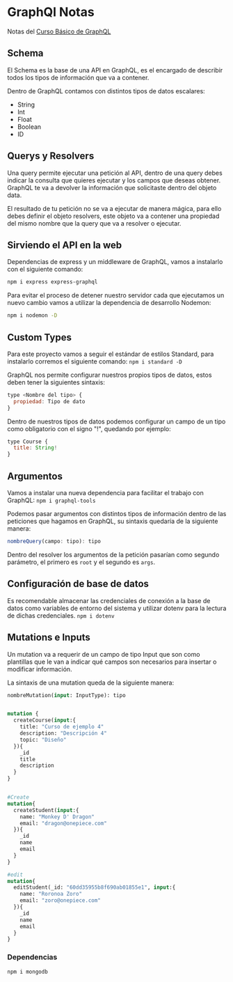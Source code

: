 # GraphQl Notas
Notas del [Curso Básico de GraphQL](https://platzi.com/clases/graphql/)

## Schema
El Schema es la base de una API en GraphQL, es el encargado de describir todos los tipos de información que va a contener.

Dentro de GraphQL contamos con distintos tipos de datos escalares:

- String
- Int
- Float
- Boolean
- ID

## Querys y Resolvers
Una query permite ejecutar una petición al API, dentro de una query debes indicar la consulta que quieres ejecutar y los campos que deseas obtener. GraphQL te va a devolver la información que solicitaste dentro del objeto data.

El resultado de tu petición no se va a ejecutar de manera mágica, para ello debes definir el objeto resolvers, este objeto va a contener una propiedad del mismo nombre que la query que va a resolver o ejecutar.

## Sirviendo el API en la web
Dependencias de express y un middleware de GraphQL, vamos a instalarlo con el siguiente comando:

```sh
npm i express express-graphql
```
Para evitar el proceso de detener nuestro servidor cada que ejecutamos un nuevo cambio vamos a utilizar la dependencia de desarrollo Nodemon:

```sh
npm i nodemon -D
```

## Custom Types 
Para este proyecto vamos a seguir el estándar de estilos Standard, para instalarlo corremos el siguiente comando: `npm i standard -D`

GraphQL nos permite configurar nuestros propios tipos de datos, estos deben tener la siguientes sintaxis:

```js
type <Nombre del tipo> {
  propiedad: Tipo de dato
}
```

Dentro de nuestros tipos de datos podemos configurar un campo de un tipo como obligatorio con el signo "!", quedando por ejemplo:

```js
type Course {
  title: String!
}
```

## Argumentos
Vamos a instalar una nueva dependencia para facilitar el trabajo con GraphQL: `npm i graphql-tools`

Podemos pasar argumentos con distintos tipos de información dentro de las peticiones que hagamos en GraphQL, su sintaxis quedaría de la siguiente manera:

```ts
nombreQuery(campo: tipo): tipo
```

Dentro del resolver los argumentos de la petición pasarían como segundo parámetro, el primero es `root` y el segundo es `args`.

## Configuración de base de datos
Es recomendable almacenar las credenciales de conexión a la base de datos como variables de entorno del sistema y utilizar dotenv para la lectura de dichas credenciales. `npm i dotenv`

## Mutations e Inputs
Un mutation va a requerir de un campo de tipo Input que son como plantillas que le van a indicar qué campos son necesarios para insertar o modificar información.

La sintaxis de una mutation queda de la siguiente manera:
```graphql
nombreMutation(input: InputType): tipo


mutation {
  createCourse(input:{
    title: "Curso de ejemplo 4"
    description: "Descripción 4"
    topic: "Diseño"
  }){
    _id
    title
    description
  }
}


#Create
mutation{
  createStudent(input:{
    name: "Monkey D' Dragon"
    email: "dragon@onepiece.com"
  }){
    _id
    name
    email
  }
}

#edit
mutation{
  editStudent(_id: "60dd35955b8f690ab01855e1", input:{
    name: "Roronoa Zoro"
    email: "zoro@onepiece.com"
  }){
    _id
    name
    email
  }
}
```




### Dependencias

```sh
npm i mongodb
```